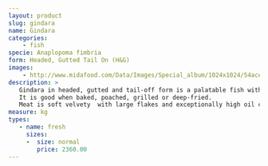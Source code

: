 ```yaml
---
layout: product
slug: gindara
name: Gindara
categories:
    - fish
specie: Anaplopoma fimbria
form: Headed, Gutted Tail On (H&G)
images:
    - http://www.midafood.com/Data/Images/Special_album/1024x1024/54ace59bb7aca615.jpg
description: >
   Gindara in headed, gutted and tail-off form is a palatable fish with a slightly firm white meat.
   It is good when baked, poached, grilled or deep-fried.
   Meat is soft velvety  with large flakes and exceptionally high oil content makes it adaptable to the most preparations.
measure: kg
types:
   - name: fresh
     sizes:
     -  size: normal
        price: 2360.00
---
```

